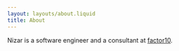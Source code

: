 ```yaml
---
layout: layouts/about.liquid
title: About
---
```


Nizar is a software engineer and a consultant at [factor10](https://www.factor10.com).
